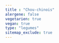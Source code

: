 ```yaml
---
title : "Chou-chinois"
alergene: false
vegetarien: true
vegan: true
type: "legumes"
sitemap_exclude: true
--- 
```

